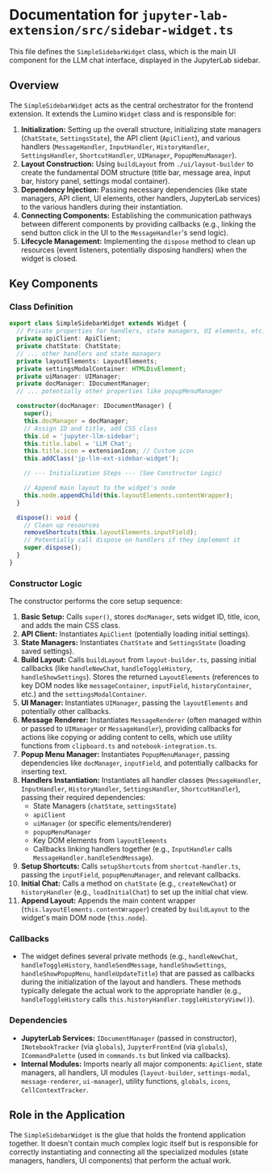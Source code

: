 # Documentation for `jupyter-lab-extension/src/sidebar-widget.ts`

This file defines the `SimpleSidebarWidget` class, which is the main UI component for the LLM chat interface, displayed in the JupyterLab sidebar.

## Overview

The `SimpleSidebarWidget` acts as the central orchestrator for the frontend extension. It extends the Lumino `Widget` class and is responsible for:

1.  **Initialization:** Setting up the overall structure, initializing state managers (`ChatState`, `SettingsState`), the API client (`ApiClient`), and various handlers (`MessageHandler`, `InputHandler`, `HistoryHandler`, `SettingsHandler`, `ShortcutHandler`, `UIManager`, `PopupMenuManager`).
2.  **Layout Construction:** Using `buildLayout` from `./ui/layout-builder` to create the fundamental DOM structure (title bar, message area, input bar, history panel, settings modal container).
3.  **Dependency Injection:** Passing necessary dependencies (like state managers, API client, UI elements, other handlers, JupyterLab services) to the various handlers during their instantiation.
4.  **Connecting Components:** Establishing the communication pathways between different components by providing callbacks (e.g., linking the send button click in the UI to the `MessageHandler`'s send logic).
5.  **Lifecycle Management:** Implementing the `dispose` method to clean up resources (event listeners, potentially disposing handlers) when the widget is closed.

## Key Components

### Class Definition

```typescript
export class SimpleSidebarWidget extends Widget {
  // Private properties for handlers, state managers, UI elements, etc.
  private apiClient: ApiClient;
  private chatState: ChatState;
  // ... other handlers and state managers
  private layoutElements: LayoutElements;
  private settingsModalContainer: HTMLDivElement;
  private uiManager: UIManager;
  private docManager: IDocumentManager;
  // ... potentially other properties like popupMenuManager

  constructor(docManager: IDocumentManager) {
    super();
    this.docManager = docManager;
    // Assign ID and title, add CSS class
    this.id = 'jupyter-llm-sidebar';
    this.title.label = 'LLM Chat';
    this.title.icon = extensionIcon; // Custom icon
    this.addClass('jp-llm-ext-sidebar-widget');

    // --- Initialization Steps --- (See Constructor Logic)

    // Append main layout to the widget's node
    this.node.appendChild(this.layoutElements.contentWrapper);
  }

  dispose(): void {
    // Clean up resources
    removeShortcuts(this.layoutElements.inputField);
    // Potentially call dispose on handlers if they implement it
    super.dispose();
  }
}
```

### Constructor Logic

The constructor performs the core setup sequence:

1.  **Basic Setup:** Calls `super()`, stores `docManager`, sets widget ID, title, icon, and adds the main CSS class.
2.  **API Client:** Instantiates `ApiClient` (potentially loading initial settings).
3.  **State Managers:** Instantiates `ChatState` and `SettingsState` (loading saved settings).
4.  **Build Layout:** Calls `buildLayout` from `layout-builder.ts`, passing initial callbacks (like `handleNewChat`, `handleToggleHistory`, `handleShowSettings`). Stores the returned `LayoutElements` (references to key DOM nodes like `messageContainer`, `inputField`, `historyContainer`, etc.) and the `settingsModalContainer`.
5.  **UI Manager:** Instantiates `UIManager`, passing the `layoutElements` and potentially other callbacks.
6.  **Message Renderer:** Instantiates `MessageRenderer` (often managed within or passed to `UIManager` or `MessageHandler`), providing callbacks for actions like copying or adding content to cells, which use utility functions from `clipboard.ts` and `notebook-integration.ts`.
7.  **Popup Menu Manager:** Instantiates `PopupMenuManager`, passing dependencies like `docManager`, `inputField`, and potentially callbacks for inserting text.
8.  **Handlers Instantiation:** Instantiates all handler classes (`MessageHandler`, `InputHandler`, `HistoryHandler`, `SettingsHandler`, `ShortcutHandler`), passing their required dependencies:
    *   State Managers (`chatState`, `settingsState`)
    *   `apiClient`
    *   `uiManager` (or specific elements/renderer)
    *   `popupMenuManager`
    *   Key DOM elements from `layoutElements`
    *   Callbacks linking handlers together (e.g., `InputHandler` calls `MessageHandler.handleSendMessage`).
9.  **Setup Shortcuts:** Calls `setupShortcuts` from `shortcut-handler.ts`, passing the `inputField`, `popupMenuManager`, and relevant callbacks.
10. **Initial Chat:** Calls a method on `chatState` (e.g., `createNewChat`) or `historyHandler` (e.g., `loadInitialChat`) to set up the initial chat view.
11. **Append Layout:** Appends the main content wrapper (`this.layoutElements.contentWrapper`) created by `buildLayout` to the widget's main DOM node (`this.node`).

### Callbacks

-   The widget defines several private methods (e.g., `handleNewChat`, `handleToggleHistory`, `handleSendMessage`, `handleShowSettings`, `handleShowPopupMenu`, `handleUpdateTitle`) that are passed as callbacks during the initialization of the layout and handlers. These methods typically delegate the actual work to the appropriate handler (e.g., `handleToggleHistory` calls `this.historyHandler.toggleHistoryView()`).

### Dependencies

-   **JupyterLab Services:** `IDocumentManager` (passed in constructor), `INotebookTracker` (via `globals`), `JupyterFrontEnd` (via `globals`), `ICommandPalette` (used in `commands.ts` but linked via callbacks).
-   **Internal Modules:** Imports nearly all major components: `ApiClient`, state managers, all handlers, UI modules (`layout-builder`, `settings-modal`, `message-renderer`, `ui-manager`), utility functions, `globals`, `icons`, `CellContextTracker`.

## Role in the Application

The `SimpleSidebarWidget` is the glue that holds the frontend application together. It doesn't contain much complex logic itself but is responsible for correctly instantiating and connecting all the specialized modules (state managers, handlers, UI components) that perform the actual work. 